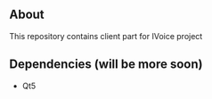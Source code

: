 ## About
This repository contains client part for IVoice project

## Dependencies (will be more soon)
- Qt5